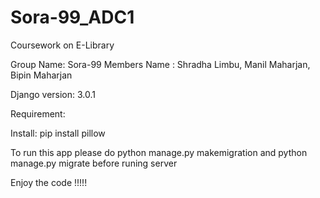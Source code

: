 # Sora-99_ADC1
 Coursework on E-Library
 
 Group Name: Sora-99
 Members Name : Shradha Limbu, Manil Maharjan, Bipin Maharjan
 
 Django version: 3.0.1
 
Requirement:

Install: pip install pillow

To run this app 
please do python manage.py makemigration and python manage.py migrate before runing server


Enjoy the code !!!!!
